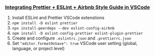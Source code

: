 ### [Integrating Prettier + ESLint + Airbnb Style Guide in VSCode](https://blog.echobind.com/integrating-prettier-eslint-airbnb-style-guide-in-vscode-47f07b5d7d6a)
1. Install ESLint and Prettier VSCode extenstions
1. `npm install -D eslint prettier`
1. `npx install-peerdeps --dev eslint-config-airbnb`
1. `npm install -D eslint-config-prettier eslint-plugin-prettier`
1. Create and configure `.eslintrc.json` and `.prettierrc.json`
1. Set `"editor.formatOnSave": true` VSCode user setting (global, language, or project level)
